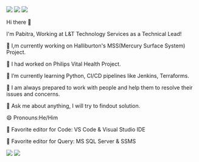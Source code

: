 <a href="https://www.linkedin.com/in/pabitraswain/">
<img src="https://img.shields.io/badge/LinkedIn-0077B5?style=for-the-badge&logo=linkedin&logoColor=white" /></a>

<a href="https://www.facebook.com/pabitra.swain/">
<img src="https://img.shields.io/badge/Facebook-1877F2?style=for-the-badge&logo=facebook&logoColor=white" /></a>

<a href="https://www.instagram.com/pabitrakumarswain/">
<img src="https://img.shields.io/badge/Instagram-E4405F?style=for-the-badge&logo=instagram&logoColor=white" /></a>

Hi there 👋

I'm Pabitra, Working at L&T Technology Services as a Technical Lead!

🔭 I,m currently working on Halliburton's MSS(Mercury Surface System) Project.

🔭 I had worked on Philips Vital Health Project.

🌱 I’m currently learning Python, CI/CD pipelines like Jenkins, Terraforms.

🤔 I am always prepared to work with people and help them to resolve their issues and concerns.

💬 Ask me about anything, I will try to findout solution.

😄 Pronouns:He/Him

📝 Favorite editor for Code: VS Code & Visual Studio IDE

📝 Favorite editor for Query: MS SQL Server & SSMS
<div>
<img src="https://github-readme-stats.vercel.app/api?username=swainpabitra" />
<img src="https://github-readme-stats.vercel.app/api/top-langs/?username=swainpabitra" />
</div>
